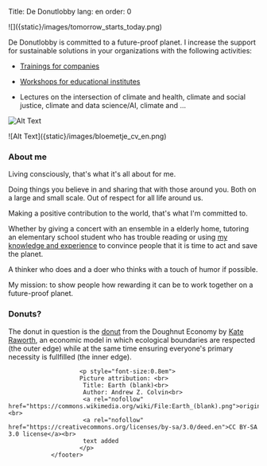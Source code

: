 Title: De Donutlobby
lang: en
order: 0



<side-block>
  <side-content>
    ![]({static}/images/tomorrow_starts_today.png)
  </side-content>
</side-block>

De Donutlobby is committed to a future-proof planet. I increase the support for sustainable solutions in your organizations with the following activities:

* [Trainings for companies]({filename}/pages/bedrijven-en.md)

* [Workshops for educational institutes]({filename}/pages/spel-en.md)

* Lectures on the intersection of climate and health, climate and social justice, climate and data science/AI, climate and ...

![Alt Text]({static}/images/enroads_picture.jpg)


<side-block>
  <side-content>
![Alt Text]({static}/images/bloemetje_cv_en.png)
  </side-content>
</side-block>

### About me

Living consciously, that's what it's all about for me.

Doing things you believe in and sharing that with those around you. Both on a large and small scale. Out of respect for all life around us.

Making a positive contribution to the world, that's what I'm committed to.

Whether by giving a concert with an ensemble in a elderly home, tutoring an elementary school student who has trouble reading or using [my knowledge and experience](https://www.linkedin.com/in/hiske-overweg/) to convince people that it is time to act and save the planet.

A thinker who does and a doer who thinks with a touch of humor if possible.

My mission: to show people how rewarding it can be to work together on a future-proof planet.


### Donuts?

The donut in question is the [donut](https://www.kateraworth.com/doughnut/) from the Doughnut Economy by [Kate Raworth](https://www.kateraworth.com/), an economic model in which ecological boundaries are respected (the outer edge) while at the same time ensuring everyone's primary necessity is fullfilled (the inner edge).

 <footer id="contentinfo" class="body">


                        <p style="font-size:0.8em">
                        Picture attribution: <br>
                         Title: Earth (blank)<br>
                         Author: Andrew Z. Colvin<br>
                         <a rel="nofollow" href="https://commons.wikimedia.org/wiki/File:Earth_(blank).png">original</a><br>
                         <a rel="nofollow" href="https://creativecommons.org/licenses/by-sa/3.0/deed.en">CC BY-SA 3.0 license</a><br>
                         text added
                        </p>
                </footer>
